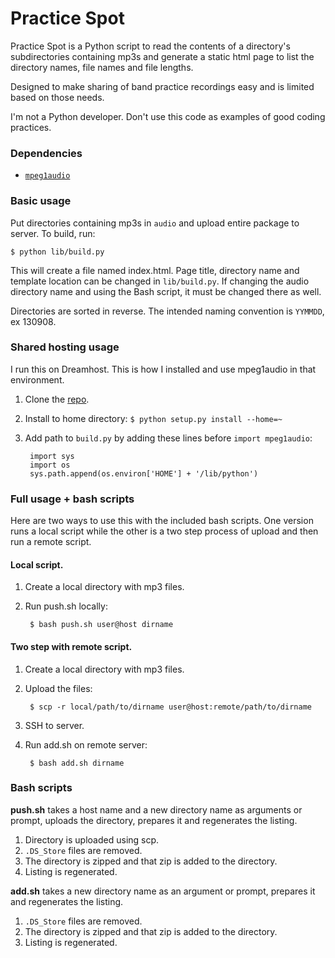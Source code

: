 Practice Spot
============

Practice Spot is a Python script to read the contents of a directory's subdirectories containing mp3s
and generate a static html page to list the directory names, file names and file lengths.

Designed to make sharing of band practice recordings easy and is limited based on
those needs.

I'm not a Python developer. Don't use this code as examples of good coding practices.

### Dependencies

* [`mpeg1audio`](http://github.com/Ciantic/mpeg1audio/)

### Basic usage
Put directories containing mp3s in `audio` and upload entire package to server. To build, run:

	$ python lib/build.py

This will create a file named index.html. Page title, directory name and template location
can be changed in `lib/build.py`. If changing the audio directory name and using the Bash script,
it must be changed there as well.

Directories are sorted in reverse. The intended naming convention is `YYMMDD`, ex 130908.

### Shared hosting usage
I run this on Dreamhost. This is how I installed and use mpeg1audio in that environment.

1. Clone the [repo](http://github.com/Ciantic/mpeg1audio/).
2. Install to home directory: `$ python setup.py install --home=~`
3. Add path to `build.py` by adding these lines before `import mpeg1audio`:

		import sys
		import os
		sys.path.append(os.environ['HOME'] + '/lib/python')

### Full usage + bash scripts
Here are two ways to use this with the included bash scripts. One version runs a local script while the other is a two step process of upload and then run a remote script.

#### Local script.

1. Create a local directory with mp3 files.
2. Run push.sh locally:

		$ bash push.sh user@host dirname

#### Two step with remote script.

1. Create a local directory with mp3 files.
2. Upload the files:

		$ scp -r local/path/to/dirname user@host:remote/path/to/dirname

3. SSH to server.
4. Run add.sh on remote server:

		$ bash add.sh dirname


### Bash scripts
__push.sh__ takes a host name and a new directory name as arguments or prompt, uploads the directory, prepares it and regenerates the listing.

1. Directory is uploaded using scp.
2. `.DS_Store` files are removed.
3. The directory is zipped and that zip is added to the directory.
4. Listing is regenerated.

__add.sh__ takes a new directory name as an argument or prompt, prepares it and regenerates the listing.

1. `.DS_Store` files are removed.
2. The directory is zipped and that zip is added to the directory.
3. Listing is regenerated.

